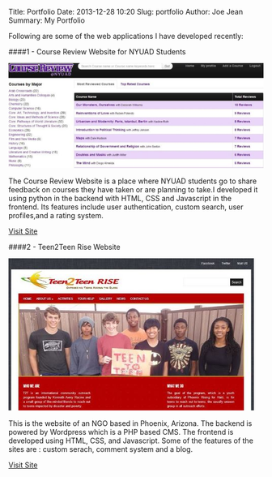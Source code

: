 Title: Portfolio
Date: 2013-12-28 10:20
Slug: portfolio
Author: Joe Jean
Summary: My Portfolio

Following are some of the web applications I have developed recently: 

####1 - Course Review Website for NYUAD Students


<div class="thumbnail">
      <img src ="/images/CourseReview_Screenshot.jpg" class="img-responsive img-thumbnail"  alt="Course Review Screenshot"/>
      <div class="caption">
        <!-- <h3>Course Review Website for NYUAD Students</h3> -->
        <p>The Course Review Website is a place where NYUAD students go to share feedback on courses they have taken or are planning to take.I developed it using python
		in the backend with HTML, CSS and Javascript in the frontend. Its features include user authentication, custom search, user profiles,and a rating system.</p>
        <p><a href="http://cr.sg.nyuad.org" target="_blank" class="btn btn-primary" role="button">Visit Site</a></p>
      </div>
</div>
	
	
####2 - Teen2Teen Rise Website
<div class="thumbnail">
      <img src ="/images/Teen2Teen_Screenshot.jpg" class="img-responsive img-thumbnail"  alt="Course Review Screenshot"/>
      <div class="caption">
        <!-- <h3>Course Review Website for NYUAD Students</h3> -->
        <p>This is the website of an NGO based in Phoenix, Arizona. The backend is powered by Wordpress which is a PHP based CMS. The frontend is developed using
		HTML, CSS, and Javascript. Some of the features of the sites are : custom serach, comment system and a blog.</p>
        <p><a href="http://www.teen2teenrise.com" target="_blank" class="btn btn-primary" role="button">Visit Site</a></p>
      </div>
</div>

